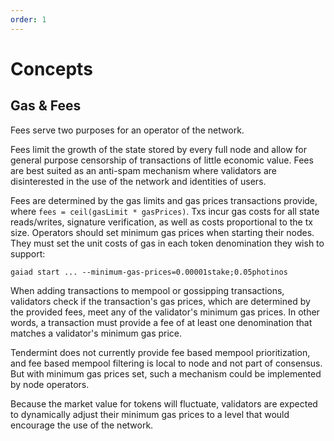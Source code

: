 ```yaml
---
order: 1
---
```


# Concepts

## Gas & Fees

Fees serve two purposes for an operator of the network.

Fees limit the growth of the state stored by every full node and allow for
general purpose censorship of transactions of little economic value. Fees
are best suited as an anti-spam mechanism where validators are disinterested in
the use of the network and identities of users.

Fees are determined by the gas limits and gas prices transactions provide, where
`fees = ceil(gasLimit * gasPrices)`. Txs incur gas costs for all state reads/writes,
signature verification, as well as costs proportional to the tx size. Operators
should set minimum gas prices when starting their nodes. They must set the unit
costs of gas in each token denomination they wish to support:

`gaiad start ... --minimum-gas-prices=0.00001stake;0.05photinos`

When adding transactions to mempool or gossipping transactions, validators check
if the transaction's gas prices, which are determined by the provided fees, meet
any of the validator's minimum gas prices. In other words, a transaction must
provide a fee of at least one denomination that matches a validator's minimum
gas price.

Tendermint does not currently provide fee based mempool prioritization, and fee
based mempool filtering is local to node and not part of consensus. But with
minimum gas prices set, such a mechanism could be implemented by node operators.

Because the market value for tokens will fluctuate, validators are expected to
dynamically adjust their minimum gas prices to a level that would encourage the
use of the network.
